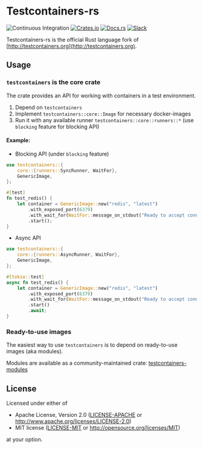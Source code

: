 # Testcontainers-rs

![Continuous Integration](https://github.com/testcontainers/testcontainers-rs/workflows/Continuous%20Integration/badge.svg?branch=dev)
[![Crates.io](https://img.shields.io/crates/v/testcontainers.svg)](https://crates.io/crates/testcontainers)
[![Docs.rs](https://docs.rs/testcontainers/badge.svg)](https://docs.rs/testcontainers)
[![Slack](https://img.shields.io/badge/Slack-join-orange?style=flat&logo=slack&)](https://join.slack.com/t/testcontainers/shared_invite/zt-2gra37tid-n9xDJGjjVb7hMRanGjowkw)

Testcontainers-rs is the official Rust language fork of [http://testcontainers.org](http://testcontainers.org).

## Usage

### `testcontainers` is the core crate

The crate provides an API for working with containers in a test environment.

1. Depend on `testcontainers`
2. Implement `testcontainers::core::Image` for necessary docker-images
3. Run it with any available runner `testcontainers::core::runners::*` (use `blocking` feature for blocking API)

#### Example:

- Blocking API (under `blocking` feature)

```rust
use testcontainers::{
    core::{runners::SyncRunner, WaitFor},
    GenericImage,
};

#[test]
fn test_redis() {
    let container = GenericImage::new("redis", "latest")
        .with_exposed_port(6379)
        .with_wait_for(WaitFor::message_on_stdout("Ready to accept connections"))
        .start();
}
```

- Async API

```rust
use testcontainers::{
    core::{runners::AsyncRunner, WaitFor},
    GenericImage,
};

#[tokio::test]
async fn test_redis() {
    let container = GenericImage::new("redis", "latest")
        .with_exposed_port(6379)
        .with_wait_for(WaitFor::message_on_stdout("Ready to accept connections"))
        .start()
        .await;
}
```

### Ready-to-use images

The easiest way to use `testcontainers` is to depend on ready-to-use images (aka modules).

Modules are available as a community-maintained crate: [testcontainers-modules](https://github.com/testcontainers/testcontainers-rs-modules-community)

## License

Licensed under either of

- Apache License, Version 2.0
  ([LICENSE-APACHE](LICENSE-Apache-2.0) or http://www.apache.org/licenses/LICENSE-2.0)
- MIT license
  ([LICENSE-MIT](LICENSE-MIT) or http://opensource.org/licenses/MIT)

at your option.
